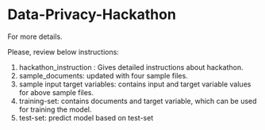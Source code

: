 # Data-Privacy-Hackathon

For more details.

Please, review below instructions:

1. hackathon_instruction : Gives detailed instructions about hackathon. 
2. sample_documents: updated with four sample files.
3. sample input target variables: contains input and target variable values for above sample files.
4. training-set: contains documents and target variable, which can be used for training the model.
5. test-set: predict model based on test-set
 
